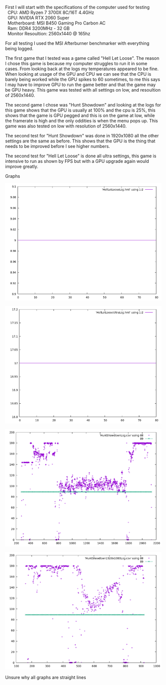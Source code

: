 First I will start with the specifications of the computer used for testing  
    &nbsp; CPU: AMD Ryzen 7 3700X 8C/16T 4.4GHz  
    &nbsp; GPU: NVIDIA RTX 2060 Super  
    &nbsp; Motherboard: MSI B450 Gaming Pro Carbon AC  
    &nbsp; Ram: DDR4 3200MHz - 32 GB  
    &nbsp; Monitor Resoultion: 2560x1440 @ 165hz  

For all testing I used the MSI Afterburner benchmarker with everything being logged.

The first game that I tested was a game called "Hell Let Loose". The reason I chose this game is because my computer struggles to run it in some cases. From looking back at the logs my temperatures appeared to be fine. When looking at usage of the GPU and CPU we can see that the CPU is barely being worked while the GPU spikes to 60 sometimes, to me this says I may have to improve GPU to run the game better and that the game may be GPU heavy. This game was tested with all settings on low, and resoultion of 2560x1440.

The second game I chose was "Hunt Showdown" and looking at the logs for this game shows that the GPU is usually at 100% and the cpu is 25%, this shows that the game is GPU pegged and this is on the game at low, while the framerate is high and the only oddities is when the menu pops up. This game was also tested on low with resolution of 2560x1440.

The second test for "Hunt Showdown" was done in 1920x1080 all the other settings are the same as before. This shows that the GPU is the thing that needs to be improved before I see higher numbers.

The second test for "Hell Let Loose" is done all ultra settings, this game is intensive to run as shown by FPS but with a GPU upgrade again would improve greatly.

Graphs

![Graph of First Hell Let Loose Log](HellLetLoose/NormalLog.png)

![Graph of Second Hell Let Loose Log](HellLetLoose/UltraLog.png)

![Graph of First Hunt Showdown Log](HuntShowdown/NormalLog.png)

![Graph of Second Hunt Showdown Log](HuntShowdown/LowerResLog.png)

Unsure why all graphs are straight lines

